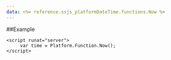 ```yaml
---
data: <%= reference.ssjs_platformDateTime.functions.Now %>
---
```


##Example
```
<script runat="server">
     var time = Platform.Function.Now();
</script>
```

